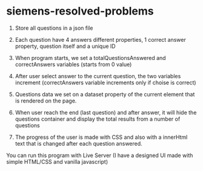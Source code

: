 # siemens-resolved-problems

1. Store all questions in a json file

2. Each question have 4 answers different properties, 1 correct answer property, question itself and a unique ID

3. When program starts, we set a totalQuestionsAnswered and correctAnswers variables (starts from 0 value)

4. After user select answer to the current question, the two variables increment (correctAnswers variable increments only if choise is correct)

5. Questions data we set on a dataset property of the current element that is rendered on the page.

6. When user reach the end (last question) and after answer, it will hide the questions container and display the total results from a number of questions

7. The progress of the user is made with CSS and also with a innerHtml text that is changed after each question answered.


You can run this program with Live Server (I have a designed UI made with simple HTML/CSS and vanilla javascript)